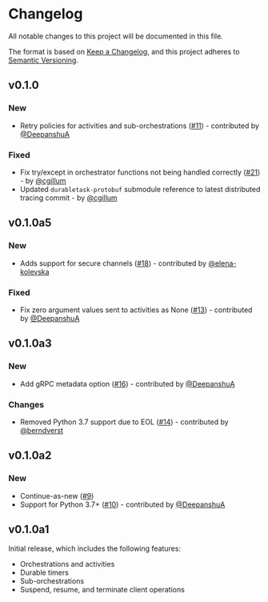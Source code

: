 # Changelog

All notable changes to this project will be documented in this file.

The format is based on [Keep a Changelog](https://keepachangelog.com/en/1.0.0/),
and this project adheres to [Semantic Versioning](https://semver.org/spec/v2.0.0.html).

## v0.1.0

### New

- Retry policies for activities and sub-orchestrations ([#11](https://github.com/microsoft/durabletask-python/pull/11)) - contributed by [@DeepanshuA](https://github.com/DeepanshuA)

### Fixed

- Fix try/except in orchestrator functions not being handled correctly ([#21](https://github.com/microsoft/durabletask-python/pull/21)) - by [@cgillum](https://github.com/cgillum)
- Updated `durabletask-protobuf` submodule reference to latest distributed tracing commit - by [@cgillum](https://github.com/cgillum)

## v0.1.0a5

### New

- Adds support for secure channels ([#18](https://github.com/microsoft/durabletask-python/pull/18)) - contributed by [@elena-kolevska](https://github.com/elena-kolevska)

### Fixed

- Fix zero argument values sent to activities as None ([#13](https://github.com/microsoft/durabletask-python/pull/13)) - contributed by [@DeepanshuA](https://github.com/DeepanshuA)

## v0.1.0a3

### New

- Add gRPC metadata option ([#16](https://github.com/microsoft/durabletask-python/pull/16)) - contributed by [@DeepanshuA](https://github.com/DeepanshuA)

### Changes

- Removed Python 3.7 support due to EOL ([#14](https://github.com/microsoft/durabletask-python/pull/14)) - contributed by [@berndverst](https://github.com/berndverst)

## v0.1.0a2

### New

- Continue-as-new ([#9](https://github.com/microsoft/durabletask-python/pull/9))
- Support for Python 3.7+ ([#10](https://github.com/microsoft/durabletask-python/pull/10)) - contributed by [@DeepanshuA](https://github.com/DeepanshuA)

## v0.1.0a1

Initial release, which includes the following features:

- Orchestrations and activities
- Durable timers
- Sub-orchestrations
- Suspend, resume, and terminate client operations
